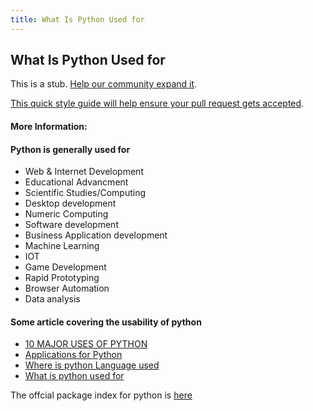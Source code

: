 ```yaml
---
title: What Is Python Used for
---
```

## What Is Python Used for

This is a stub. <a href='https://github.com/freecodecamp/guides/tree/master/src/pages/python/what-is-python-used-for/index.md' target='_blank' rel='nofollow'>Help our community expand it</a>.

<a href='https://github.com/freecodecamp/guides/blob/master/README.md' target='_blank' rel='nofollow'>This quick style guide will help ensure your pull request gets accepted</a>.

<!-- The article goes here, in GitHub-flavored Markdown. Feel free to add YouTube videos, images, and CodePen/JSBin embeds  -->

#### More Information:
<!-- Please add any articles you think might be helpful to read before writing the article -->

#### Python is generally used for 

* Web & Internet Development
* Educational Advancment
* Scientific Studies/Computing
* Desktop development
* Numeric Computing
* Software development
* Business Application development
* Machine Learning
* IOT
* Game Development
* Rapid Prototyping
* Browser Automation
* Data analysis

#### Some article covering the usability of python

* [10 MAJOR USES OF PYTHON](http://www.dummies.com/programming/python/10-major-uses-of-python/)
* [Applications for Python](https://www.python.org/about/apps/)
* [Where is python Language used](https://stackoverflow.com/questions/3043085/where-is-python-language-used)
* [What is python used for](https://stackoverflow.com/questions/1909512/what-is-python-used-for)



The offcial package index for python is [here](https://pypi.python.org/pypi)

